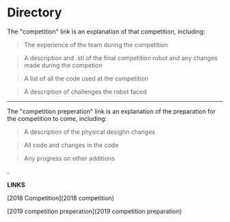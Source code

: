 # Directory

The "competition" link is an explanation of that competition, including:

>The experience of the team during the competition

>A description and .stl of the final competition robot and any changes made during the competion

>A list of all the code used at the competition

>A description of challenges the robot faced

_________________________________________________________________________________________________________________________________________

The "competition preperation" link is an explanation of the preparation for the competition to come, including:

>A description of the physical desighn changes

>All code and changes in the code

>Any progress on other additions

.

**LINKS**

[2018 Competition](2018 competition)

[2019 competition preperation](2019 competition preparation)

